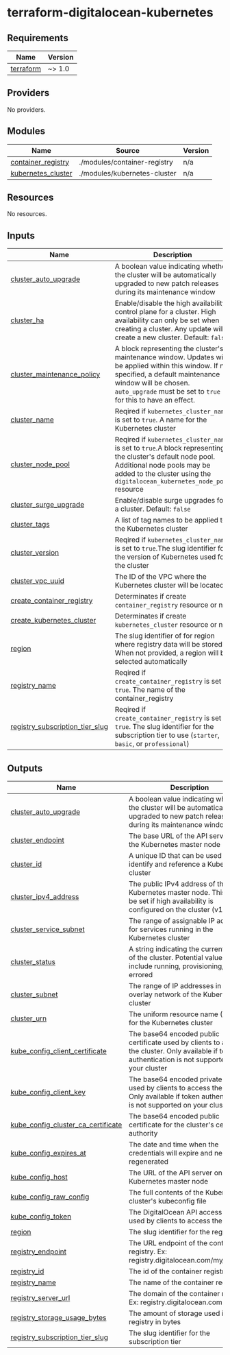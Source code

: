 # terraform-digitalocean-kubernetes

<!-- BEGINNING OF PRE-COMMIT-TERRAFORM DOCS HOOK -->
## Requirements

| Name | Version |
|------|---------|
| <a name="requirement_terraform"></a> [terraform](#requirement\_terraform) | ~> 1.0 |

## Providers

No providers.

## Modules

| Name | Source | Version |
|------|--------|---------|
| <a name="module_container_registry"></a> [container\_registry](#module\_container\_registry) | ./modules/container-registry | n/a |
| <a name="module_kubernetes_cluster"></a> [kubernetes\_cluster](#module\_kubernetes\_cluster) | ./modules/kubernetes-cluster | n/a |

## Resources

No resources.

## Inputs

| Name | Description | Type | Default | Required |
|------|-------------|------|---------|:--------:|
| <a name="input_cluster_auto_upgrade"></a> [cluster\_auto\_upgrade](#input\_cluster\_auto\_upgrade) | A boolean value indicating whether the cluster will be automatically upgraded to new patch releases during its maintenance window | `bool` | `true` | no |
| <a name="input_cluster_ha"></a> [cluster\_ha](#input\_cluster\_ha) | Enable/disable the high availability control plane for a cluster. High availability can only be set when creating a cluster. Any update will create a new cluster. Default: `false` | `bool` | `false` | no |
| <a name="input_cluster_maintenance_policy"></a> [cluster\_maintenance\_policy](#input\_cluster\_maintenance\_policy) | A block representing the cluster's maintenance window. Updates will be applied within this window. If not specified, a default maintenance window will be chosen. `auto_upgrade` must be set to `true` for this to have an effect. | <pre>object({<br>    day        = string<br>    start_time = string<br>  })</pre> | `null` | no |
| <a name="input_cluster_name"></a> [cluster\_name](#input\_cluster\_name) | Reqired if `kubernetes_cluster_name` is set to `true`. A name for the Kubernetes cluster | `string` | `null` | no |
| <a name="input_cluster_node_pool"></a> [cluster\_node\_pool](#input\_cluster\_node\_pool) | Reqired if `kubernetes_cluster_name` is set to `true`.A block representing the cluster's default node pool. Additional node pools may be added to the cluster using the `digitalocean_kubernetes_node_pool` resource | `map(any)` | `null` | no |
| <a name="input_cluster_surge_upgrade"></a> [cluster\_surge\_upgrade](#input\_cluster\_surge\_upgrade) | Enable/disable surge upgrades for a cluster. Default: `false` | `bool` | `false` | no |
| <a name="input_cluster_tags"></a> [cluster\_tags](#input\_cluster\_tags) | A list of tag names to be applied to the Kubernetes cluster | `list(string)` | `null` | no |
| <a name="input_cluster_version"></a> [cluster\_version](#input\_cluster\_version) | Reqired if `kubernetes_cluster_name` is set to `true`.The slug identifier for the version of Kubernetes used for the cluster | `string` | `null` | no |
| <a name="input_cluster_vpc_uuid"></a> [cluster\_vpc\_uuid](#input\_cluster\_vpc\_uuid) | The ID of the VPC where the Kubernetes cluster will be located | `string` | `null` | no |
| <a name="input_create_container_registry"></a> [create\_container\_registry](#input\_create\_container\_registry) | Determinates if create `container_registry` resource or not | `bool` | `true` | no |
| <a name="input_create_kubernetes_cluster"></a> [create\_kubernetes\_cluster](#input\_create\_kubernetes\_cluster) | Determinates if create `kubernetes_cluster` resource or not | `bool` | `true` | no |
| <a name="input_region"></a> [region](#input\_region) | The slug identifier of for region where registry data will be stored. When not provided, a region will be selected automatically | `string` | `null` | no |
| <a name="input_registry_name"></a> [registry\_name](#input\_registry\_name) | Reqired if `create_container_registry` is set to `true`. The name of the container\_registry | `string` | `null` | no |
| <a name="input_registry_subscription_tier_slug"></a> [registry\_subscription\_tier\_slug](#input\_registry\_subscription\_tier\_slug) | Reqired if `create_container_registry` is set to `true`. The slug identifier for the subscription tier to use (`starter`, `basic`, or `professional`) | `string` | `"starter"` | no |

## Outputs

| Name | Description |
|------|-------------|
| <a name="output_cluster_auto_upgrade"></a> [cluster\_auto\_upgrade](#output\_cluster\_auto\_upgrade) | A boolean value indicating whether the cluster will be automatically upgraded to new patch releases during its maintenance window |
| <a name="output_cluster_endpoint"></a> [cluster\_endpoint](#output\_cluster\_endpoint) | The base URL of the API server on the Kubernetes master node |
| <a name="output_cluster_id"></a> [cluster\_id](#output\_cluster\_id) | A unique ID that can be used to identify and reference a Kubernetes cluster |
| <a name="output_cluster_ipv4_address"></a> [cluster\_ipv4\_address](#output\_cluster\_ipv4\_address) | The public IPv4 address of the Kubernetes master node. This will not be set if high availability is configured on the cluster (v1.21+) |
| <a name="output_cluster_service_subnet"></a> [cluster\_service\_subnet](#output\_cluster\_service\_subnet) | The range of assignable IP addresses for services running in the Kubernetes cluster |
| <a name="output_cluster_status"></a> [cluster\_status](#output\_cluster\_status) | A string indicating the current status of the cluster. Potential values include running, provisioning, and errored |
| <a name="output_cluster_subnet"></a> [cluster\_subnet](#output\_cluster\_subnet) | The range of IP addresses in the overlay network of the Kubernetes cluster |
| <a name="output_cluster_urn"></a> [cluster\_urn](#output\_cluster\_urn) | The uniform resource name (URN) for the Kubernetes cluster |
| <a name="output_kube_config_client_certificate"></a> [kube\_config\_client\_certificate](#output\_kube\_config\_client\_certificate) | The base64 encoded public certificate used by clients to access the cluster. Only available if token authentication is not supported on your cluster |
| <a name="output_kube_config_client_key"></a> [kube\_config\_client\_key](#output\_kube\_config\_client\_key) | The base64 encoded private key used by clients to access the cluster. Only available if token authentication is not supported on your cluster |
| <a name="output_kube_config_cluster_ca_certificate"></a> [kube\_config\_cluster\_ca\_certificate](#output\_kube\_config\_cluster\_ca\_certificate) | The base64 encoded public certificate for the cluster's certificate authority |
| <a name="output_kube_config_expires_at"></a> [kube\_config\_expires\_at](#output\_kube\_config\_expires\_at) | The date and time when the credentials will expire and need to be regenerated |
| <a name="output_kube_config_host"></a> [kube\_config\_host](#output\_kube\_config\_host) | The URL of the API server on the Kubernetes master node |
| <a name="output_kube_config_raw_config"></a> [kube\_config\_raw\_config](#output\_kube\_config\_raw\_config) | The full contents of the Kubernetes cluster's kubeconfig file |
| <a name="output_kube_config_token"></a> [kube\_config\_token](#output\_kube\_config\_token) | The DigitalOcean API access token used by clients to access the cluster |
| <a name="output_region"></a> [region](#output\_region) | The slug identifier for the region |
| <a name="output_registry_endpoint"></a> [registry\_endpoint](#output\_registry\_endpoint) | The URL endpoint of the container registry. Ex: registry.digitalocean.com/my\_registry |
| <a name="output_registry_id"></a> [registry\_id](#output\_registry\_id) | The id of the container registry |
| <a name="output_registry_name"></a> [registry\_name](#output\_registry\_name) | The name of the container registry |
| <a name="output_registry_server_url"></a> [registry\_server\_url](#output\_registry\_server\_url) | The domain of the container registry. Ex: registry.digitalocean.com |
| <a name="output_registry_storage_usage_bytes"></a> [registry\_storage\_usage\_bytes](#output\_registry\_storage\_usage\_bytes) | The amount of storage used in the registry in bytes |
| <a name="output_registry_subscription_tier_slug"></a> [registry\_subscription\_tier\_slug](#output\_registry\_subscription\_tier\_slug) | The slug identifier for the subscription tier |
<!-- END OF PRE-COMMIT-TERRAFORM DOCS HOOK -->